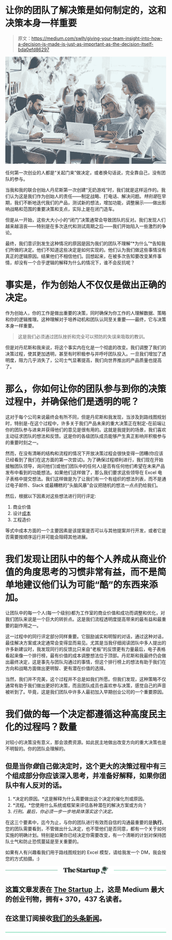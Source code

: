 # 让你的团队了解决策是如何制定的，这和决策本身一样重要

> 原文：<https://medium.com/swlh/giving-your-team-insight-into-how-a-decision-is-made-is-just-as-important-as-the-decision-itself-bda0efd86297>

![](img/f644aeef6c2239974f743046dc255e81.png)

任何第一次创业的人都是“关起门来”做决定，或者换句话说，完全靠自己，没有团队的参与。

当我和我的联合创始人丹尼斯第一次创建“无奶游戏”时，我们就是这样运作的。我们认为这是我们作为创始人的责任——制定战略、打电话、解决问题。*特别是*在早期，我们不断地迭代我们的产品，测试新的想法，增加功能，调整展示——做出影响战略和范围的重要决策和支点，实际上是在闭门造车。

但是从一开始，这些大大小小的“闭门”决策通常会导致团队的反对。我们发现人们越来越沮丧——特别是在多次迭代和测试周期之后——我们开始陷入一些激烈的争论。

最终，我们意识到发生这种情况的原因是因为我们的团队不理解“*为什么”*告知我们所做的决定。他们不知道这些决定是如何实现的。他们认为我们做这些事情没有真正的逻辑原因。结果他们不相信他们。回想起来，在被多次告知要改变某件事情，却没有一个合乎逻辑的解释为什么的情况下，谁不会反抗呢？

# **事实是，作为创始人不仅仅是做出正确的决定。**

作为创始人，你的工作是做出重要的决策，同时确保为你工作的人理解数据、策略和你的逻辑推理。这种理解对于培养动机和团队认同至关重要——最终，它与决策本身一样重要。

> 这是我们必须通过团队挫折和完全可以预防的失误来吸取的教训。

但是对丹尼斯和我来说，将这个事实内在化是一个彻底的改变。我们调整了我们的决策过程，使其更加透明，甚至有时积极参与并呼吁团队投入。一旦我们增加了透明度，阻力几乎消失了，公司士气显著提高，我们向世界推出的产品质量也提高了。

# **那么，你如何让你的团队参与到你的决策过程中，并确保他们是透明的呢？**

这对于每个公司来说最终会有所不同，但是丹尼斯和我发现，当涉及到路线图规划时，特别是-在这个过程中，许多关于我们产品未来的重大决策正在制定-在前端让你的团队参与进来并获得他们的意见是很有用的。这就是我提到的场景，我们喜欢主动征求团队的想法和反馈。这是你的各级团队成员能够产生真正影响并积极参与的重要时刻之一。

然而，在没有清晰的结构和流程的情况下开放决策过程会很快变得一团糟(你应该已经看到了我们在这方面的第一次尝试)。为了确保过程顺利进行，我们现在开始接触团队领导，询问他们(或他们团队中的任何人)是否有任何他们希望在未来产品发布中看到的功能想法。如果他们这样做了，那么我们要求这些领导在 Excel 电子表格中提交想法。我们这样做是为了让我们有一个有组织的想法列表，而不是通过电子邮件、Slack 或最糟糕的“头脑风暴”会议把随机的想法一点点扔给我们。

然后，根据以下因素对这些想法进行同行评定:

1.  商业价值
2.  设计[成本](/@dzdonov/8-ways-to-better-manage-your-startups-burn-8114e2b671b8)
3.  工程造价

等式中成本方面的一个主要因素是该提案是否可以与其他提案并行开发，或者它是否需要按顺序运行并可能会阻碍其他进展。

# **我们发现让团队中的每个人养成从商业价值的角度思考的习惯非常有益，而不是简单地建议他们认为可能“酷”的东西来添加**。

让团队中的每一个人(每一个级别)都为工作室的商业价值和成功而调整和优化，对我们团队来说是一个巨大的转折点。这是我们流程透明度提高带来的最有益和最重要的副作用之一。

这一过程中的同行评定部分同样重要。它鼓励诚实和明智的对话，通过这种对话，最佳解决方案或决定通常会变得显而易见。尤其是当我仔细阅读团队中多人提出的许多新建议时，我发现同行的反馈比只来自“老板”的反馈更有力量最后，电子表格看起来像一个排行榜，最有价值的成本调整想法位于顶部。丹尼斯和我最终仍会做出最终决定，这是事先与团队沟通过的事情，但这个排行榜上的想法有助于我们在方向和战略方面做出更明智、更有潜在价值的选择。

当然，我们并不完美，这个过程并不总是如我们所愿。但我们发现，这种策略不仅通常有助于我们做出更好的决策，而且团队成员也喜欢参与决策，感觉自己的声音被听到了。毕竟，这是我们团队中许多人最初加入早期创业公司的一个重要原因。

# **我们做的每一个决定都遵循这种高度民主化的过程吗？数量**

对较小的决策没有意义，那会浪费资源。如此民主地做出改变方向的重大决策也是不明智的。你的团队会理解的。

## **但是当你*做*自己做决定时，这个更大的决策过程中有三个组成部分你应该深入思考，并准备好解释，如果你团队中有人反对的话。**

1.  *决定的原因。*这是解释为什么需要做出这个决定的催化剂或原因。
2.  *流程。*您使用什么系统或框架来评估各种潜在的解决方案或方向？
3.  *行刑。最后，你必须一步一步地具体落实这个决定。*

在这三个要素中，迄今为止，与你的团队进行有效而自信的沟通最重要的是**执行**。您的团队需要看到，不管做出什么决定，也不管他们是否同意，都有一个关于如何实施的明确计划。特别是如果你已经决定你需要改变，有一个清晰的计划对保持团队士气和防止恐慌蔓延是至关重要的。

如果有人有兴趣看我们用于路线图规划的 Excel 模型，请给我发一个 DM，我会按您的方式拍摄。:)

[![](img/308a8d84fb9b2fab43d66c117fcc4bb4.png)](https://medium.com/swlh)

## 这篇文章发表在 [The Startup](https://medium.com/swlh) 上，这是 Medium 最大的创业刊物，拥有+ 370，437 名读者。

## 在这里订阅接收[我们的头条新闻](http://growthsupply.com/the-startup-newsletter/)。

[![](img/b0164736ea17a63403e660de5dedf91a.png)](https://medium.com/swlh)